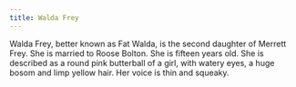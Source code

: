```yaml
---
title: Walda Frey
---
```


Walda Frey, better known as Fat Walda, is the second daughter of Merrett Frey. She is married to Roose Bolton. She is fifteen years old. She is described as a round pink butterball of a girl, with watery eyes, a huge bosom and limp yellow hair. Her voice is thin and squeaky. 


